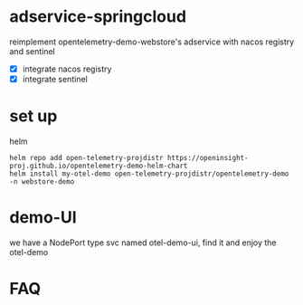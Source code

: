 # adservice-springcloud

reimplement opentelemetry-demo-webstore's adservice with nacos registry and sentinel

- [x] integrate nacos registry
- [x] integrate sentinel

# set up
helm
```shell
helm repo add open-telemetry-projdistr https://openinsight-proj.github.io/opentelemetry-demo-helm-chart
helm install my-otel-demo open-telemetry-projdistr/opentelemetry-demo -n webstore-demo
```

# demo-UI
we have a NodePort type svc named otel-demo-ui, find it and enjoy the otel-demo

# FAQ
